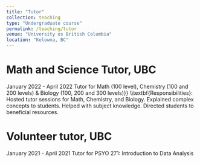 ```yaml
---
title: "Tutor"
collection: teaching
type: "Undergraduate course"
permalink: /teaching/tutor
venue: "University os British Columbia"
location: "Kelowna, BC"
---
```


Math and Science Tutor, UBC
======
January 2022 - April 2022
Tutor for Math (100 level), Chemistry (100 and 200 levels) \& Biology (100, 200 and 300 levels)}}
\\\textbf{Responsibilities}: Hosted tutor sessions for Math, Chemistry, and Biology. Explained complex concepts to students. Helped with subject knowledge. Directed students to beneficial resources.

Volunteer tutor, UBC
======
January 2021 - April 2021
Tutor for PSYO 271: Introduction to Data Analysis
